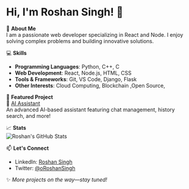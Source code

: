# Hi, I'm Roshan Singh! 👋

🌟 **About Me**  
I am a passionate web developer specializing in React and Node. I enjoy solving complex problems and building innovative solutions.

💻 **Skills**  
- **Programming Languages**: Python, C++, C  
- **Web Development**: React, Node.js, HTML, CSS  
- **Tools & Frameworks**: Git, VS Code, Django, Flask  
- **Other Interests**: Cloud Computing, Blockchain ,Open Source,  

🚀 **Featured Project**  
🔗 [AI Assistant](https://github.com/Roshan-Singh001/AI-Assistant)  
An advanced AI-based assistant featuring chat management, history search, and more!  

📈 **Stats**  
![Roshan's GitHub Stats](https://github-readme-stats.vercel.app/api?username=Roshan-Singh001&show_icons=true&theme=radical)

📫 **Let's Connect**  
- LinkedIn: [Roshan Singh](https://www.linkedin.com/in/roshan-singh-b430132b1?utm_source=share&utm_campaign=share_via&utm_content=profile&utm_medium=android_app)  
- Twitter: [@oRoshanSingh](https://x.com/oRoshanSingh?t=Xh23FFa0Fm-i0CtHDOh_bw&s=09)  

✨ *More projects on the way—stay tuned!*  


<!---
Roshan-Singh001/Roshan-Singh001 is a ✨ special ✨ repository because its `README.md` (this file) appears on your GitHub profile.
You can click the Preview link to take a look at your changes.
--->
